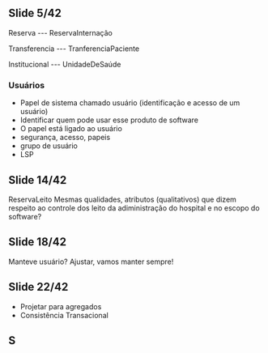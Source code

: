 ## Slide 5/42
Reserva --- ReservaInternação

Transferencia --- TranferenciaPaciente

Institucional --- UnidadeDeSaúde

### Usuários
- Papel de sistema chamado usuário (identificação e acesso de um usuário)
- Identificar quem pode usar esse produto de software
- O papel está ligado ao usuário
- segurança, acesso, papeis
- grupo de usuário
- LSP


## Slide 14/42
ReservaLeito
Mesmas qualidades, atributos (qualitativos) que dizem respeito ao controle dos leito da adiministração do hospital e no escopo do software?


## Slide 18/42
Manteve usuário? Ajustar, vamos manter sempre!

## Slide 22/42 
- Projetar para agregados
- Consistência Transacional

## S
